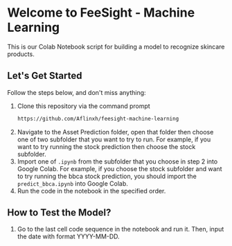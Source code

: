 # Welcome to FeeSight - Machine Learning

This is our Colab Notebook script for building a model to recognize skincare products.

## Let's Get Started

Follow the steps below, and don't miss anything:

1. Clone this repository via the command prompt
   ```sh
   https://github.com/Aflinxh/feesight-machine-learning
   ```
2. Navigate to the Asset Prediction folder, open that folder then choose one of two subfolder that you want to try to run. For example, if you want to try running the stock prediction then choose the stock subfolder. 
3. Import one of `.ipynb` from the subfolder that you choose in step 2 into Google Colab. For example, if you choose the stock subfolder and want to try running the bbca stock prediction, you should import the `predict_bbca.ipynb` into Google Colab.
4. Run the code in the notebook in the specified order.

## How to Test the Model?
1. Go to the last cell code sequence in the notebook and run it. Then, input the date with format YYYY-MM-DD. 
